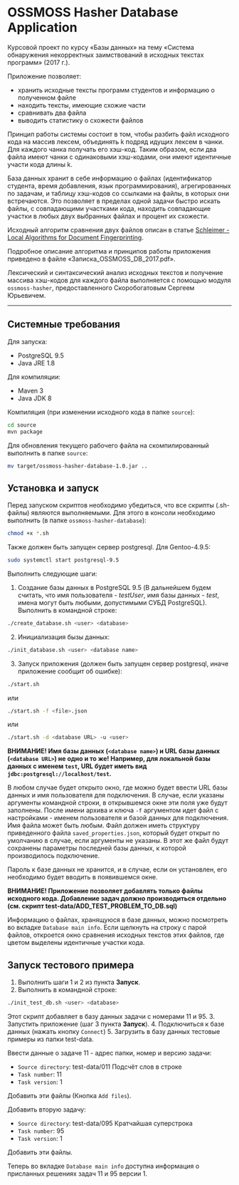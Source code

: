 # OSSMOSS Hasher Database Application
Курсовой проект по курсу «Базы данных» на тему «Система обнаружения некорректных заимствований в исходных текстах программ» (2017 г.).

Приложение позволяет:
- хранить исходные тексты программ студентов и информацию о полученном файле
- находить тексты, имеющие схожие части
- сравнивать два файла
- выводить статистику о схожести файлов

Принцип работы системы состоит в том, чтобы разбить файл исходного кода на массив лексем, объединять k подряд идущих лексем в чанки. Для каждого чанка получать его хэш-код. Таким образом, если два файла имеют чанки с одинаковыми хэш-кодами, они имеют идентичные участи кода длины k.

База данных хранит в себе информацию о файлах (идентификатор студента, время добавления, язык программирования), агрегированных по задачам, и таблицу хэш-кодов со ссылками на файлы, в которых они встречаются. Это позволяет в пределах одной задачи быстро искать файлы, с совпадающими участками кода, находить совпадающие участки в любых двух выбранных файлах и процент их схожести.

Исходный алгоритм сравнения двух файлов описан в статье 
[Schleimer - Local Algorithms for Document Fingerprinting](http://theory.stanford.edu/~aiken/publications/papers/sigmod03.pdf).

Подробное описание алгоритма и принципов работы приложения приведено в файле «Записка_OSSMOSS_DB_2017.pdf».

Лексический и синтаксический анализ исходных текстов и получение массива хэш-кодов для каждого файла выполняется с помощью модуля `ossmoss-hasher`, предоставленного Скоробогатовым Сергеем Юрьевичем.

---

## Системные требования
Для запуска:
- PostgreSQL 9.5
- Java JRE 1.8

Для компиляции:
- Maven 3
- Java JDK 8

Компиляция (при изменении исходного кода в папке `source`):
```bash
cd source
mvn package
```
Для обновления текущего рабочего файла на скомпилированный выполнить в папке `source`:
```bash
mv target/ossmoss-hasher-database-1.0.jar ..
```

## Установка и запуск
Перед запуском скриптов необходимо убедиться, что все скрипты (.sh-файлы) являются выполняемыми. Для этого в консоли необходимо выполнить (в папке `ossmoss-hasher-database`):
```bash
chmod +x *.sh
```
Также должен быть запущен сервер postgresql. Для Gentoo-4.9.5:
```bash
sudo systemctl start postgresql-9.5
```
Выполнить следующие шаги:
1. Создание базы данных в PostgreSQL 9.5 (В дальнейшем будем считать, что имя пользователя - *testUser*, имя базы данных - *test*, имена могут быть любыми, допустимыми СУБД PostgreSQL). Выполнить в командной строке:
```bash
./create_database.sh <user> <database>
```
2. Инициализация бызы данных:
```bash
./init_database.sh <user> <database name>
```
3. Запуск приложения (должен быть запущен сервер postgresql, иначе приложение сообщит об ошибке):
```bash
./start.sh
```
или

```bash
./start.sh -f <file>.json
```
или 
```bash
./start.sh -d <database URL> -u <user>
```

**ВНИМАНИЕ! Имя базы данных (`<database name>`) и URL базы данных (`<database URL>`) не одно и то же! Например, для локальной базы данных с именем `test`, URL будет иметь вид `jdbc:postgresql://localhost/test`.**

В любом случае будет открыто окно, где можно будет ввести URL базы данных и имя пользователя для подключения. В случае, если указаны аргументы командной строки, в открывшемся окне эти поля уже будут заполнены.
После имени архива и ключа `-f` аргументом идет файл с настройками - именем пользователя и базой данных для подключения. Имя файла может быть любым. Файл должен иметь структуру приведенного файла `saved_properties.json`, который будет открыт по умолчанию в случае, если аргументы не указаны. В этот же файл будут сохранены параметры последней базы данных, к которой производилось подключение.

Пароль к базе данных не хранится, и в случае, если он установлен, его необходимо будет вводить в появившемся окне.

**ВНИМАНИЕ! Приложение позволяет добавлять только файлы исходного кода. Добавление задач должно производиться отдельно (см. скрипт test-data/ADD_TEST_PROBLEM_TO_DB.sql)**

Информацию о файлах, хранящуюся в базе данных, можно посмотреть во вкладке `Database main info`. Если щелкнуть на строку с парой файлов, откроется окно сравнения исходных текстов этих файлов, где цветом выделены идентичные участки кода.

## Запуск тестового примера

1. Выполнить шаги 1 и 2 из пункта **Запуск**.
2. Выполнить в командной строке:
```bash
./init_test_db.sh <user> <database>
```
Этот скрипт добавляет в базу данных задачи с номерами 11 и 95.
3. Запустить приложение (шаг 3 пункта **Запуск**).
4. Подключиться к базе данных (нажать кнопку `Connect`)
5. Загрузить в базу данных тестовые примеры из папки test-data.

Ввести данные о задаче 11 - адрес папки, номер и версию задачи:
- `Source directory`: test-data/011 Подсчёт слов в строке
- `Task number`: 11 
- `Task version`: 1 

Добавить эти файлы (Кнопка `Add files`).

Добавить вторую задачу:
- `Source directory`: test-data/095 Кратчайшая суперстрока
- `Task number`: 95 
- `Task version`: 1 

Добавить эти файлы.

Теперь во вкладке `Database main info` доступна информация о присланных решениях задач 11 и 95 версии 1.
